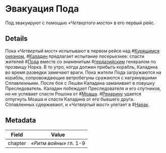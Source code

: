 # Эвакуация Пода
Под эвакуируют с помощью *«Четвертого моста»* в его первый рейс.

## Details
Пока *«Четвертый мост»* испытывают в первом рейсе над #[Курящимся океаном](locations/steamwaterocean), #[Каладин](characters/kaladin) предлагает испытание посерьезнее: спасти жителей #[Пода](locations/hearthstone) вместе со знаменитым #[гердазийским](locations/herdaz) генералом по прозвищу Норка. В то утро, когда должен прибыть корабль, Каладина во время разведки замечают враги. Пока жители Пода загружаются на корабль, сопровождающие ветробегуны сражаются с нагрянувшими Сплавленными. После боя с Лешви Каладина заманивает в ловушку Преследователь. Каладин побеждает Преследователя и его спутников, но не успевает спасти Рошона от #[Моаша](characters/moash). #[Ренарину](characters/renarin) удается отпугнуть Моаша и спасти Каладина от его бывшего друга. Сплавленных сдерживают, и *«Четвертый мост»* улетает в #[Нарак](locations/narak).

## Metadata
| Field | Value |
| ----- | ----- |
| chapter | *«Ритм войны»* гл. 1-9 |

